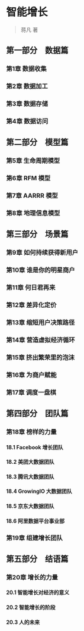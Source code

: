 # 智能增长
> 蒋凡 著

## 第一部分　数据篇
### 第1章 数据收集
### 第2章 数据加工
### 第3章 数据存储
### 第4章 数据访问

## 第二部分　模型篇
### 第5章 生命周期模型
### 第6章 RFM 模型
### 第7章 AARRR 模型
### 第8章 地理信息模型

## 第三部分　场景篇
### 第9章 如何持续获得新用户
### 第10章 谁是你的明星商户
### 第11章 何日君再来
### 第12章 差异化定价　
### 第13章 缩短用户决策路径
### 第14章 营造虚拟经济循环
### 第15章 挤出繁荣里的泡沫
### 第16章 为商户赋能
### 第17章 调度一盘棋　

## 第四部分　团队篇
### 第18章 榜样的力量
#### 18.1 Facebook 增长团队
#### 18.2 美团大数据团队　
#### 18.3 腾讯大数据团队　　
#### 18.4 GrowingIO 大数据团队　
#### 18.5 京东大数据团队　
#### 18.6 阿里数据平台事业部

### 第19章 组建增长团队

## 第五部分　结语篇
### 第20章 增长的力量
#### 20.1 智能增长对经济的意义
#### 20.2 智能增长的阶段　
#### 20.3 人的未来


